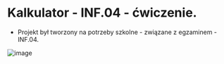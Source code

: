 # Kalkulator - INF.04 - ćwiczenie.
- Projekt był tworzony na potrzeby szkolne - związane z egzaminem - INF.04.

![image](https://github.com/user-attachments/assets/7b6969c2-15c5-4611-8e49-f87efe6c6257)
